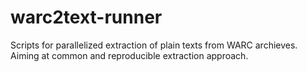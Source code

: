 # warc2text-runner
Scripts for parallelized extraction of plain texts from WARC archieves. Aiming at common and reproducible extraction approach.
